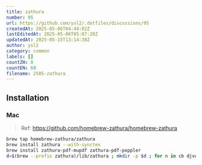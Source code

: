 ```yaml
---
title: zathura
number: 95
url: https://github.com/ysl2/.dotfiles/discussions/95
createdAt: 2025-05-06T04:44:02Z
lastEditedAt: 2025-05-06T05:07:20Z
updatedAt: 2025-05-15T13:14:38Z
author: ysl2
category: common
labels: []
countZH: 0
countEN: 60
filename: 2505-zathura
---
```


## Installation

### Mac

> Ref: https://github.com/homebrew-zathura/homebrew-zathura

```bash
brew tap homebrew-zathura/zathura
brew install zathura --with-synctex
brew install zathura-pdf-mupdf zathura-pdf-poppler
d=$(brew --prefix zathura)/lib/zathura ; mkdir -p $d ; for n in cb djvu pdf-mupdf pdf-poppler ps ; do p=$(brew --prefix zathura-$n)/lib$n.dylib ; [[ -f $p ]] && ln -s $p $d ; done
```